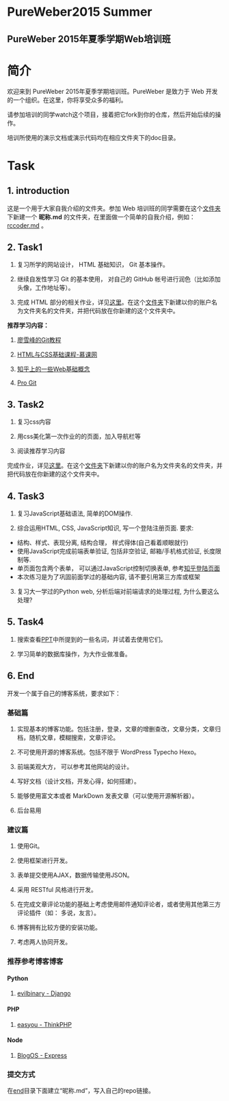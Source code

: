 PureWeber2015 Summer
===

PureWeber 2015年夏季学期Web培训班
---

# 简介

欢迎来到 PureWeber 2015年夏季学期培训班。PureWeber 是致力于 Web 开发的一个组织。在这里，你将享受众多的福利。

请参加培训的同学watch这个项目，接着把它fork到你的仓库，然后开始后续的操作。

培训所使用的演示文档或演示代码均在相应文件夹下的doc目录。

# Task

## 1. introduction

这是一个用于大家自我介绍的文件夹。参加 Web 培训班的同学需要在这个[文件夹](./introduction)下新建一个 **昵称.md** 的文件夹，在里面做一个简单的自我介绍，例如： [rccoder.md](./introduction/rccoder.md) 。

## 2. Task1

1. 复习所学的网站设计， HTML 基础知识， Git 基本操作。

2. 继续自发性学习 Git 的基本使用， 对自己的 GitHub 帐号进行润色（比如添加头像，工作地址等）。

3. 完成 HTML 部分的相关作业，详见[这里](./task1/doc/html-sujunhao/README.md)。在这个[文件夹](./task1/code)下新建以你的账户名为文件夹名的文件夹，并把代码放在你新建的这个文件夹中。

**推荐学习内容：**

1. [廖雪峰的Git教程](http://www.liaoxuefeng.com/wiki/0013739516305929606dd18361248578c67b8067c8c017b000)

2. [HTML与CSS基础课程-慕课网](http://www.imooc.com/view/9)

3. [知乎上的一些Web基础概念](http://www.zhihu.com/question/22689579)

4. [Pro Git](http://git.oschina.net/progit/)

## 3. Task2

1. 复习css内容

2. 用css美化第一次作业的的页面，加入导航栏等

3. 阅读推荐学习内容

完成作业，详见[这里](./task2/doc/css-chenqian/README.md)。在这个[文件夹](./task2/code)下新建以你的账户名为文件夹名的文件夹，并把代码放在你新建的这个文件夹中。

## 4. Task3

1. 复习JavaScript基础语法, 简单的DOM操作.

2. 综合运用HTML, CSS, JavaScript知识, 写一个登陆注册页面. 要求:
  - 结构、样式、表现分离, 结构合理， 样式得体(自己看着顺眼就行)
  - 使用JavaScript完成前端表单验证, 包括非空验证, 邮箱/手机格式验证, 长度限制等.
  - 单页面包含两个表单， 可以通过JavaScript控制切换表单, 参考[知乎登陆页面](http://www.zhihu.com/)
  - 本次练习是为了巩固前面学过的基础内容, 请不要引用第三方库或框架

3. 复习大一学过的Python web, 分析后端对前端请求的处理过程, 为什么要这么处理?

## 5. Task4

1. 搜索查看[PPT](./task4)中所提到的一些名词，并试着去使用它们。

2. 学习简单的数据库操作，为大作业做准备。

## 6. End

开发一个属于自己的博客系统，要求如下：

### 基础篇

1. 实现基本的博客功能。包括注册，登录，文章的增删查改，文章分类，文章归档，随机文章，模糊搜索，文章评论。

2. 不可使用开源的博客系统。包括不限于 WordPress Typecho Hexo。

3. 前端美观大方， 可以参考其他网站的设计。

4. 写好文档（设计文档，开发心得，如何搭建）。

5. 能够使用富文本或者 MarkDown 发表文章（可以使用开源解析器）。

6. 后台易用

### 建议篇

1. 使用Git。

2. 使用框架进行开发。

2. 表单提交使用AJAX，数据传输使用JSON。

3. 采用 RESTful 风格进行开发。

4. 在完成文章评论功能的基础上考虑使用邮件通知评论者，或者使用其他第三方评论插件（如： 多说，友言）。

5. 博客拥有比较方便的安装功能。

6. 考虑两人协同开发。

### 推荐参考博客博客

#### Python

1. [evilbinary - Django](https://github.com/evilbinary/myblog)

#### PHP

1. [easyou - ThinkPHP](https://github.com/eyblog/easyou)

#### Node
1. [BlogOS - Express](https://github.com/abbshr/BlogOS)

### 提交方式

在[end](./end)目录下面建立“昵称.md”，写入自己的repo链接。
